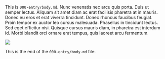 This is `000-entry/body.md`. Nunc venenatis nec arcu quis porta. Duis ut semper lectus. Aliquam sit amet diam ac erat facilisis pharetra at in mauris. Donec eu eros et erat viverra tincidunt. Donec rhoncus faucibus feugiat. Proin tempor ex auctor leo cursus malesuada. Phasellus in tincidunt lectus. Sed eget efficitur nisi. Quisque cursus mauris diam, in pharetra est interdum id. Morbi blandit orci ornare erat tempus, quis laoreet arcu fermentum.

![](000-entry/images/800x400.png)

This is the end of the `000-entry/body.md` file.